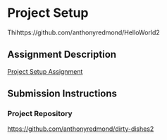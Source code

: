 # Project Setup
Thihttps://github.com/anthonyredmond/HelloWorld2

## Assignment Description
[Project Setup Assignment](https://education.launchcode.org/liftoff/modules/assignments/project-setup)

## Submission Instructions

### Project Repository
https://github.com/anthonyredmond/dirty-dishes2